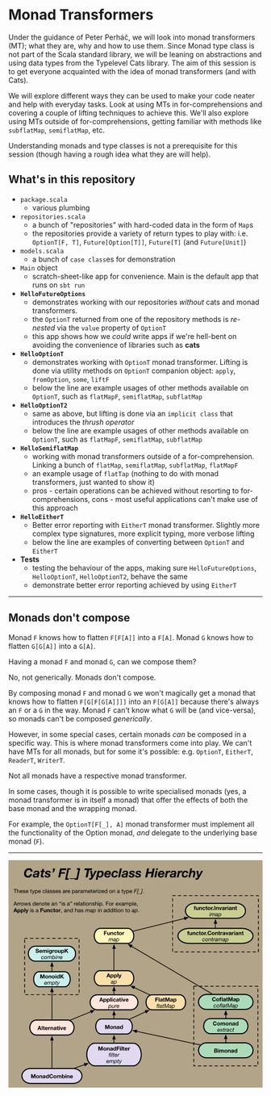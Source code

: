 # Monad Transformers

Under the guidance of Peter Perháč, we will look into monad transformers (MT); what they are, why and how to use them. Since Monad type class is not part of the Scala standard library, we will be leaning on abstractions and using data types from the Typelevel Cats library. The aim of this session is to get everyone acquainted with the idea of monad transformers (and with Cats).

We will explore different ways they can be used to make your code neater and help with everyday tasks. Look at using MTs in for-comprehensions and covering a couple of lifting techniques to achieve this. We'll also explore using MTs outside of for-comprehensions, getting familiar with methods like `subflatMap`, `semiflatMap`, etc.

Understanding monads and type classes is not a prerequisite for this session (though having a rough idea what they are will help).


## What's in this repository

 - `package.scala`
   - various plumbing
 - `repositories.scala`
   - a bunch of "repositories" with hard-coded data in the form of `Map`s
   - the repositories provide a variety of return types to play with: i.e. `OptionT[F, T]`, `Future[Option[T]]`, `Future[T]` (and `Future[Unit]`)
 - `models.scala`
   - a bunch of `case class`es for demonstration
 - `Main` object
   - scratch-sheet-like app for convenience. Main is the default app that runs on `sbt run`
 - **`HelloFutureOptions`**
   - demonstrates working with our repositories *without* cats and monad transformers.
   - the `OptionT` returned from one of the repository methods is *re-nested* via the `value` property of `OptionT`
   - this app shows how we *could* write apps if we're hell-bent on avoiding the convenience of libraries such as **cats**
 - **`HelloOptionT`**
   - demonstrates working with `OptionT` monad transformer. Lifting is done via utility methods on `OptionT` companion object: `apply`, `fromOption`, `some`, `liftF`
   - below the line are example usages of other methods available on `OptionT`, such as `flatMapF`, `semiflatMap`, `subflatMap`
 - **`HelloOptionT2`**
   - same as above, but lifting is done via an `implicit class` that introduces the *thrush operator*
   - below the line are example usages of other methods available on `OptionT`, such as `flatMapF`, `semiflatMap`, `subflatMap`
 - **`HelloSemiflatMap`**
   - working with monad transformers outside of a for-comprehension. Linking a bunch of `flatMap`, `semiflatMap`, `subflatMap`, `flatMapF`
   - an example usage of `flatTap` (nothing to do with monad transformers, just wanted to show it)
   - pros - certain operations can be achieved without resorting to for-comprehensions, cons - most useful applications can't make use of this approach
 - **`HelloEitherT`**
   - Better error reporting with `EitherT` monad transformer. Slightly more complex type signatures, more explicit typing, more verbose lifting
   - below the line are examples of converting between `OptionT` and `EitherT`
 - **Tests**
   - testing the behaviour of the apps, making sure `HelloFutureOptions`, `HelloOptionT`, `HelloOptionT2`, behave the same
   - demonstrate better error reporting achieved by using `EitherT`

-----

## Monads don't compose

Monad `F` knows how to flatten `F[F[A]]` into a `F[A]`.
Monad `G` knows how to flatten `G[G[A]]` into a `G[A]`.

Having a monad `F` and monad `G`, can we compose them?

No, not generically. Monads don't compose.

By composing monad `F` and monad `G` we won't magically get a monad that knows how to flatten `F[G[F[G[A]]]]` into an `F[G[A]]` because there's always an `F` or a `G` in the way. Monad `F` can't know what `G` will be (and vice-versa), so monads can't be composed _generically_.

However, in some special cases, certain monads _can_ be composed in a specific way. This is where monad transformers come into play. We can't have MTs for all monads, but for some it's possible: e.g. `OptionT`, `EitherT`, `ReaderT`, `WriterT`.

Not all monads have a respective monad transformer.

In some cases, though it is possible to write specialised monads (yes, a monad transformer is in itself a monad) that offer the effects of both the base monad and the wrapping monad.

For example, the `OptionT[F[_], A]` monad transformer must implement all the functionality of the Option monad, _and_ delegate to the underlying base monad (`F`).

------

![cats-typeclass-hierarchy](res/cats-typeclass-hierarchy.png)

